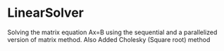 # LinearSolver
Solving the matrix equation Ax=B using the sequential and a parallelized version of matrix method.
Also Added Cholesky (Square root) method
